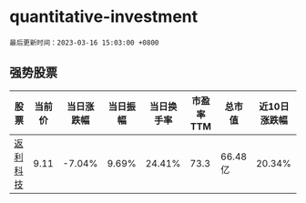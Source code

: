 # quantitative-investment

`最后更新时间：2023-03-16 15:03:00 +0800`

## 强势股票

|股票|当前价|当日涨跌幅|当日振幅|当日换手率|市盈率TTM|总市值|近10日涨跌幅|
|----|----|----|----|----|----|----|----|
|[返利科技](https://xueqiu.com/S/SH600228)|9.11|-7.04%|9.69%|24.41%|73.3|66.48亿|20.34%|
